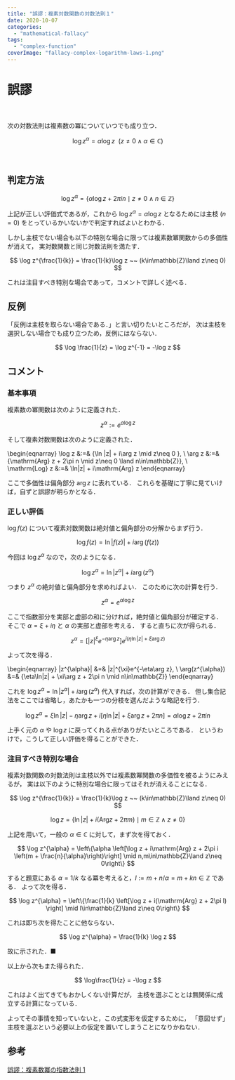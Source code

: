 ```yaml
---
title: "誤謬：複素対数関数の対数法則１"
date: 2020-10-07
categories: 
  - "mathematical-fallacy"
tags: 
  - "complex-function"
coverImage: "fallacy-complex-logarithm-laws-1.png"
---
```


# 誤謬

　

次の対数法則は複素数の冪についていつでも成り立つ．

$$ \log z^{\alpha} = \alpha \log z ~~ (z\neq 0 \land \alpha\in\mathbb{C}) $$

　

## 判定方法

$$ \log z^{\alpha} = \{\alpha \log z + 2\pi i n \mid z\neq 0 \land n\in\mathbb{Z}\} $$

上記が正しい評価式であるが，これから $\log z^{\alpha} = \alpha \log z$ となるためには主枝 ($n=0$) をとっているかいないかで判定すればよいとわかる．

しかし主枝でない場合も以下の特別な場合に限っては複素数冪関数からの多価性が消えて， 実対数関数と同じ対数法則を満たす．

$$ \log z^{\frac{1}{k}} = \frac{1}{k}\log z ~~ (k\in\mathbb{Z}\land z\neq 0) $$

これは注目すべき特別な場合であって，コメントで詳しく述べる．

## 反例

「反例は主枝を取らない場合である．」と言い切りたいところだが， 次は主枝を選択しない場合でも成り立つため，反例にはならない．

$$ \log \frac{1}{z} = \log z^{-1} = -\log z $$

## コメント

### 基本事項

複素数の冪関数は次のように定義された．

$$ z^{\alpha} := e^{\alpha\log z} $$

そして複素対数関数は次のように定義された．

\begin{eqnarray} \log z &:=& \{\ln |z| + i\arg z \mid z\neq 0 \}, \\ \arg z &:=& \{\mathrm{Arg} z + 2\pi n \mid z\neq 0 \land n\in\mathbb{Z}\}, \\ \mathrm{Log} z &:=& \ln|z| + i\mathrm{Arg} z \end{eqnarray}

ここで多価性は偏角部分 $\arg z$ に表れている． これらを基礎に丁寧に見ていけば，自ずと誤謬が明らかとなる．

### 正しい評価

$\log f(z)$ について複素対数関数は絶対値と偏角部分の分解からまず行う．

$$ \log f(z) = \ln |f(z)| + i\arg(f(z)) $$

今回は $\log z^{\alpha}$ なので，次のようになる．

$$ \log z^{\alpha} = \ln |z^{\alpha}| + i\arg(z^{\alpha}) $$

つまり $z^{\alpha}$ の絶対値と偏角部分を求めればよい． このために次の計算を行う．

$$ z^{\alpha} = e^{\alpha \log z} $$

ここで指数部分を実部と虚部の和に分ければ，絶対値と偏角部分が確定する． そこで $\alpha=\xi+i\eta$ と $\alpha$ の実部と虚部を考える． すると直ちに次が得られる．

$$ z^{\alpha} = [|z|^{\xi}e^{-\eta\arg z}] e^{i(\eta\ln|z| + \xi\arg z)} $$

よって次を得る．

\begin{eqnarray} |z^{\alpha}| &=& |z|^{\xi}e^{-\eta\arg z}, \\ \arg(z^{\alpha}) &=& \{\eta\ln|z| + \xi\arg z + 2\pi n \mid n\in\mathbb{Z}\} \end{eqnarray}

これを $\log z^{\alpha} = \ln |z^{\alpha}| + i\arg(z^{\alpha})$ 代入すれば，次の計算ができる． 但し集合記法をここでは省略し，あたかも一つの分枝を選んだような略記を行う．

$$ \log z^{\alpha} = \xi\ln |z| - \eta\arg z + i[\eta\ln|z| + \xi\arg z + 2\pi n] = \alpha\log z + 2\pi i n $$

上手く元の $\alpha$ や $\log z$ に戻ってくれる点がありがたいところである． というわけで，こうして正しい評価を得ることができた．

### 注目すべき特別な場合

複素対数関数の対数法則は主枝以外では複素数冪関数の多価性を被るようにみえるが， 実は以下のように特別な場合に限ってはそれが消えることになる．

$$ \log z^{\frac{1}{k}} = \frac{1}{k}\log z ~~ (k\in\mathbb{Z}\land z\neq 0) $$

$$ \log z = \{\ln |z| + i(\mathrm{Arg} z + 2\pi m) \mid m\in\mathbb{Z}\land z\neq 0 \} $$

上記を用いて，一般の $\alpha\in\mathbb{C}$ に対して，まず次を得ておく．

$$ \log z^{\alpha} = \left\{\alpha \left[\log z + i\mathrm{Arg} z + 2\pi i \left(m + \frac{n}{\alpha}\right)\right] \mid n,m\in\mathbb{Z}\land z\neq 0\right\} $$

すると題意にある $\alpha=1/k$ なる冪を考えると，$l:=m+n/\alpha = m+kn \in\mathbb{Z}$ である． よって次を得る．

$$ \log z^{\alpha} = \left\{\frac{1}{k} \left[\log z + i(\mathrm{Arg} z + 2\pi l) \right] \mid l\in\mathbb{Z}\land z\neq 0\right\} $$

これは即ち次を得たことに他ならない．

$$ \log z^{\alpha} = \frac{1}{k} \log z $$

故に示された．■

以上から次もまた得られた．

$$ \log\frac{1}{z} = -\log z $$

これはよく出てきてもおかしくない計算だが， 主枝を選ぶこととは無関係に成立する計算になっている．

よってその事情を知っていないと，この式変形を仮定するために， 「意図せず」主枝を選ぶという必要以上の仮定を置いてしまうことになりかねない．

## 参考

[誤謬：複素数冪の指数法則 1](https://mathrelish.com/mathematical-fallacy/fallacy-complex-exponent-laws-1)
